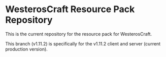 # WesterosCraft Resource Pack Repository #

This is the current repository for the resource pack for WesterosCraft.  

This branch (v1.11.2) is specifically for the v1.11.2 client and server (current production version).
